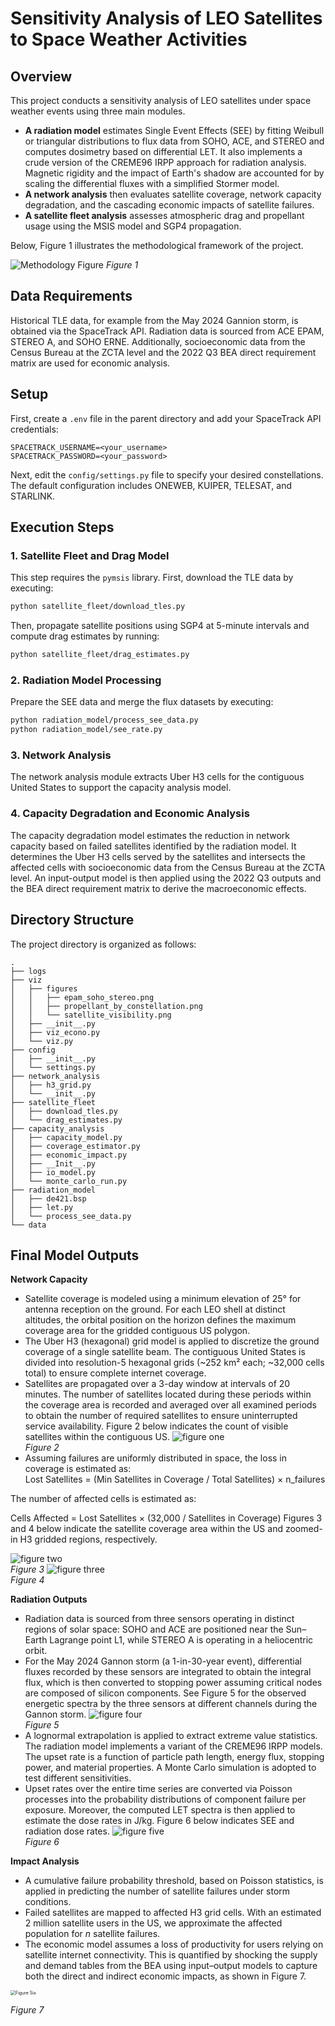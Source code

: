 # Sensitivity Analysis of LEO Satellites to Space Weather Activities

## Overview

This project conducts a sensitivity analysis of LEO satellites under space weather events using three main modules. 
- **A radiation model** estimates Single Event Effects (SEE) by fitting Weibull or triangular distributions to flux data from SOHO, ACE, and STEREO and computes dosimetry based on differential LET. It also implements a crude version of the CREME96 IRPP approach for radiation analysis. Magnetic rigidity and the impact of Earth's shadow are accounted for by scaling the differential fluxes with a simplified Stormer model. 
- **A network analysis** then evaluates satellite coverage, network capacity degradation, and the cascading economic impacts of satellite failures. 
- **A satellite fleet analysis** assesses atmospheric drag and propellant usage using the MSIS model and SGP4 propagation. 

Below, Figure 1 illustrates the methodological framework of the project.  

![Methodology Figure](viz/figures/box.png)
_Figure 1_

## Data Requirements

Historical TLE data, for example from the May 2024 Gannion storm, is obtained via the SpaceTrack API. Radiation data is sourced from ACE EPAM, STEREO A, and SOHO ERNE. Additionally, socioeconomic data from the Census Bureau at the ZCTA level and the 2022 Q3 BEA direct requirement matrix are used for economic analysis.

## Setup

First, create a `.env` file in the parent directory and add your SpaceTrack API credentials:

```env
SPACETRACK_USERNAME=<your_username>
SPACETRACK_PASSWORD=<your_password>
```

Next, edit the `config/settings.py` file to specify your desired constellations. The default configuration includes ONEWEB, KUIPER, TELESAT, and STARLINK.

## Execution Steps

### 1. Satellite Fleet and Drag Model

This step requires the `pymsis` library. First, download the TLE data by executing:

```bash
python satellite_fleet/download_tles.py
```

Then, propagate satellite positions using SGP4 at 5-minute intervals and compute drag estimates by running:

```bash
python satellite_fleet/drag_estimates.py
```

### 2. Radiation Model Processing

Prepare the SEE data and merge the flux datasets by executing:

```bash
python radiation_model/process_see_data.py
python radiation_model/see_rate.py
```

### 3. Network Analysis

The network analysis module extracts Uber H3 cells for the contiguous United States to support the capacity analysis model.

### 4. Capacity Degradation and Economic Analysis

The capacity degradation model estimates the reduction in network capacity based on failed satellites identified by the radiation model. It determines the Uber H3 cells served by the satellites and intersects the affected cells with socioeconomic data from the Census Bureau at the ZCTA level. An input-output model is then applied using the 2022 Q3 outputs and the BEA direct requirement matrix to derive the macroeconomic effects.

## Directory Structure

The project directory is organized as follows:

```
.
├── logs
├── viz
│   ├── figures
│   │   ├── epam_soho_stereo.png
│   │   ├── propellant_by_constellation.png
│   │   └── satellite_visibility.png
│   ├── __init__.py
│   ├── viz_econo.py
│   └── viz.py
├── config
│   ├── __init__.py
│   └── settings.py
├── network_analysis
│   ├── h3_grid.py
│   └── __init__.py
├── satellite_fleet
│   ├── download_tles.py
│   └── drag_estimates.py
├── capacity_analysis
│   ├── capacity_model.py
│   ├── coverage_estimator.py
│   ├── economic_impact.py
│   ├── __Init__.py
│   ├── io_model.py
│   └── monte_carlo_run.py
├── radiation_model
│   ├── de421.bsp
│   ├── let.py
│   └── process_see_data.py
└── data
```

## Final Model Outputs

**Network Capacity**

- Satellite coverage is modeled using a minimum elevation of 25° for antenna reception on the ground. For each LEO shell at distinct altitudes, the orbital position on the horizon defines the maximum coverage area for the gridded contiguous US polygon.
- The Uber H3 (hexagonal) grid model is applied to discretize the ground coverage of a single satellite beam. The contiguous United States is divided into resolution-5 hexagonal grids (~252 km² each; ~32,000 cells total) to ensure complete internet coverage.
- Satellites are propagated over a 3-day window at intervals of 20 minutes. The number of satellites located during these periods within the coverage area is recorded and averaged over all examined periods to obtain the number of required satellites to ensure uninterrupted service availability. Figure 2 below indicates the count of visible satellites within the contiguous US.
  ![figure one](viz/figures/satellite_visibility.png)  
   _Figure 2_
- Assuming failures are uniformly distributed in space, the loss in coverage is estimated as:  
  Lost Satellites = (Min Satellites in Coverage / Total Satellites) × n_failures

The number of affected cells is estimated as:

Cells Affected = Lost Satellites × (32,000 / Satellites in Coverage)
Figures 3 and 4 below indicate the satellite coverage area within the US and zoomed-in H3 gridded regions, respectively.

![figure two](viz/figures/satellite_visibility_map.png)  
 _Figure 3_
![figure three](viz/figures/small_region_coverage_map.png)  
 _Figure 4_

**Radiation Outputs**

- Radiation data is sourced from three sensors operating in distinct regions of solar space: SOHO and ACE are positioned near the Sun–Earth Lagrange point L1, while STEREO A is operating in a heliocentric orbit.
- For the May 2024 Gannon storm (a 1-in-30-year event), differential fluxes recorded by these sensors are integrated to obtain the integral flux, which is then converted to stopping power assuming critical nodes are composed of silicon components. See Figure 5 for the observed energetic spectra by the three sensors at different channels during the Gannon storm.
  ![figure four](viz/figures/flux_spectra.png)  
  _Figure 5_
- A lognormal extrapolation is applied to extract extreme value statistics. The radiation model implements a variant of the CREME96 IRPP models. The upset rate is a function of particle path length, energy flux, stopping power, and material properties. A Monte Carlo simulation is adopted to test different sensitivities.
- Upset rates over the entire time series are converted via Poisson processes into the probability distributions of component failure per exposure. Moreover, the computed LET spectra is then applied to estimate the dose rates in J/kg. Figure 6 below indicates SEE and radiation dose rates.
  ![figure five](viz/figures/dose_rates.png)  
   _Figure 6_

**Impact Analysis**

- A cumulative failure probability threshold, based on Poisson statistics, is applied in predicting the number of satellite failures under storm conditions.
- Failed satellites are mapped to affected H3 grid cells. With an estimated 2 million satellite users in the US, we approximate the affected population for _n_ satellite failures.
- The economic model assumes a loss of productivity for users relying on satellite internet connectivity. This is quantified by shocking the supply and demand tables from the BEA using input–output models to capture both the direct and indirect economic impacts, as shown in Figure 7.
<img src="viz/figures/economic_impact.png" alt="Figure Six" style="zoom: 0.5;">

   _Figure 7_

